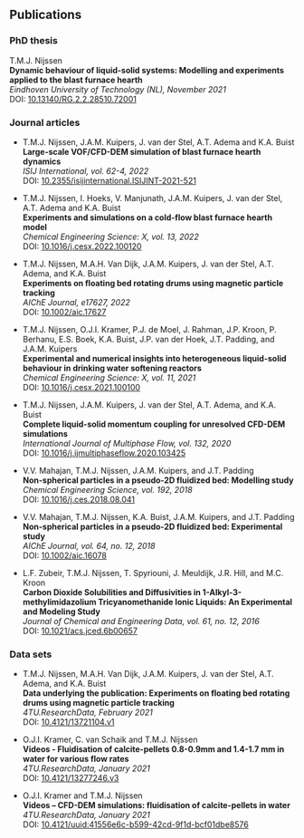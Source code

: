 ## Publications
### PhD thesis
T.M.J. Nijssen  
**Dynamic behaviour of liquid-solid systems: Modelling and experiments applied to the blast furnace hearth**  
*Eindhoven University of Technology (NL), November 2021*  
DOI: [10.13140/RG.2.2.28510.72001](https://doi.org/10.13140/RG.2.2.28510.72001)

### Journal articles
- T.M.J. Nijssen, J.A.M. Kuipers, J. van der Stel, A.T. Adema and K.A. Buist  
**Large-scale VOF/CFD-DEM simulation of blast furnace hearth dynamics**  
*ISIJ International, vol. 62-4, 2022*  
DOI: [10.2355/isijinternational.ISIJINT-2021-521](https://doi.org/10.2355/isijinternational.ISIJINT-2021-521)

- T.M.J. Nijssen, I. Hoeks, V. Manjunath, J.A.M. Kuipers, J. van der Stel, A.T. Adema and K.A. Buist  
**Experiments and simulations on a cold-flow blast furnace hearth model**  
*Chemical Engineering Science: X, vol. 13, 2022*  
DOI: [10.1016/j.cesx.2022.100120](https://doi.org/10.1016/j.cesx.2022.100120)

- T.M.J. Nijssen, M.A.H. Van Dijk, J.A.M. Kuipers, J. van der Stel, A.T. Adema, and K.A. Buist  
**Experiments on floating bed rotating drums using magnetic particle tracking**  
*AIChE Journal, e17627, 2022*  
DOI: [10.1002/aic.17627](https://doi.org/10.1002/aic.17627)

- T.M.J. Nijssen, O.J.I. Kramer, P.J. de Moel, J. Rahman, J.P. Kroon, P. Berhanu, E.S. Boek, K.A. Buist, J.P. van der Hoek, J.T. Padding, and J.A.M. Kuipers  
**Experimental and numerical insights into heterogeneous liquid-solid behaviour in drinking water softening reactors**  
*Chemical Engineering Science: X, vol. 11, 2021*  
DOI: [10.1016/j.cesx.2021.100100](https://doi.org/10.1016/j.cesx.2021.100100)

- T.M.J. Nijssen, J.A.M. Kuipers, J. van der Stel, A.T. Adema, and K.A. Buist  
**Complete liquid-solid momentum coupling for unresolved CFD-DEM simulations**  
*International Journal of Multiphase Flow, vol. 132, 2020*  
DOI: [10.1016/j.ijmultiphaseflow.2020.103425](https://doi.org/10.1016/j.ijmultiphaseflow.2020.103425)

- V.V. Mahajan, T.M.J. Nijssen, J.A.M. Kuipers, and J.T. Padding  
**Non-spherical particles in a pseudo-2D fluidized bed: Modelling study**  
*Chemical Engineering Science, vol. 192, 2018*  
DOI: [10.1016/j.ces.2018.08.041](https://doi.org/10.1016/j.ces.2018.08.041)

- V.V. Mahajan, T.M.J. Nijssen, K.A. Buist, J.A.M. Kuipers, and J.T. Padding  
**Non-spherical particles in a pseudo-2D fluidized bed: Experimental study**  
*AIChE Journal, vol. 64, no. 12, 2018*  
DOI: [10.1002/aic.16078](https://doi.org/10.1002/aic.16078)

- L.F. Zubeir, T.M.J. Nijssen, T. Spyriouni, J. Meuldijk, J.R. Hill, and M.C. Kroon  
**Carbon Dioxide Solubilities and Diffusivities in 1-Alkyl-3-methylimidazolium Tricyanomethanide Ionic Liquids: An Experimental and Modeling Study**  
*Journal of Chemical and Engineering Data, vol. 61, no. 12, 2016*  
DOI: [10.1021/acs.jced.6b00657](https://doi.org/10.1021/acs.jced.6b00657)

### Data sets
- T.M.J. Nijssen, M.A.H. Van Dijk, J.A.M. Kuipers, J. van der Stel, A.T. Adema, and K.A. Buist  
**Data underlying the publication: Experiments on floating bed rotating drums using magnetic particle tracking**  
*4TU.ResearchData, February 2021*  
DOI: [10.4121/13721104.v1](https://doi.org/10.4121/13721104.v1)

- O.J.I. Kramer, C. van Schaik and T.M.J. Nijssen  
**Videos - Fluidisation of calcite-pellets 0.8-0.9mm and 1.4-1.7 mm in water for various flow rates**  
*4TU.ResearchData, January 2021*  
DOI: [10.4121/13277246.v3](https://doi.org/10.4121/13277246.v3)

-  O.J.I. Kramer and T.M.J. Nijssen  
**Videos – CFD-DEM simulations: fluidisation of calcite-pellets in water**  
*4TU.ResearchData, January 2021*  
DOI: [10.4121/uuid:41556e6c-b599-42cd-9f1d-bcf01dbe8576](https://doi.org/10.4121/uuid:41556e6c-b599-42cd-9f1d-bcf01dbe8576)
